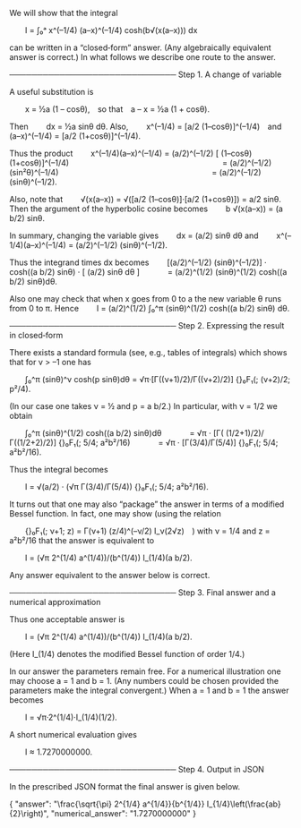 We will show that the integral

  I = ∫₀ᵃ x^(–1/4) (a–x)^(–1/4) cosh(b√(x(a–x))) dx

can be written in a “closed‐form” answer. (Any algebraically equivalent answer is correct.) In what follows we describe one route to the answer.

──────────────────────────────
Step 1. A change of variable

A useful substitution is

  x = ½a (1 – cosθ), so that a – x = ½a (1 + cosθ).

Then
  dx = ½a sinθ dθ.
Also,
  x^(–1/4) = [a/2 (1–cosθ)]^(–1/4) and (a–x)^(–1/4) = [a/2 (1+cosθ)]^(–1/4).

Thus the product
  x^(–1/4)(a–x)^(–1/4) = (a/2)^(–1/2) [ (1–cosθ)(1+cosθ)]^(–1/4)
                    = (a/2)^(–1/2) (sin²θ)^(–1/4)
                    = (a/2)^(–1/2) (sinθ)^(–1/2).

Also, note that
  √(x(a–x)) = √([a/2 (1–cosθ)]·[a/2 (1+cosθ)]) = a/2 sinθ.
Then the argument of the hyperbolic cosine becomes
  b √(x(a–x)) = (a b/2) sinθ.

In summary, changing the variable gives
  dx = (a/2) sinθ dθ
and
  x^(–1/4)(a–x)^(–1/4) = (a/2)^(–1/2) (sinθ)^(–1/2).

Thus the integrand times dx becomes
  [(a/2)^(–1/2) (sinθ)^(–1/2)] · cosh((a b/2) sinθ) · [ (a/2) sinθ dθ ]
    = (a/2)^(1/2) (sinθ)^(1/2) cosh((a b/2) sinθ)dθ.

Also one may check that when x goes from 0 to a the new variable θ runs from 0 to π. Hence
  I = (a/2)^(1/2) ∫₀^π (sinθ)^(1/2) cosh((a b/2) sinθ) dθ.

──────────────────────────────
Step 2. Expressing the result in closed‐form

There exists a standard formula (see, e.g., tables of integrals) which shows that for ν > –1 one has

  ∫₀^π (sinθ)^ν cosh(p sinθ)dθ = √π·[Γ((ν+1)/2)/Γ((ν+2)/2)] {}₀F₁(; (ν+2)/2; p²/4).

(In our case one takes ν = ½ and p = a b/2.) In particular, with ν = 1/2 we obtain

  ∫₀^π (sinθ)^(1/2) cosh((a b/2) sinθ)dθ
    = √π · [Γ( (1/2+1)/2)/Γ((1/2+2)/2)] {}₀F₁(; 5/4; a²b²/16)
    = √π · [Γ(3/4)/Γ(5/4)] {}₀F₁(; 5/4; a²b²/16).

Thus the integral becomes

  I = √(a/2) · (√π Γ(3/4)/Γ(5/4)) {}₀F₁(; 5/4; a²b²/16).

It turns out that one may also “package” the answer in terms of a modified Bessel function. In fact, one may show (using the relation

  {}₀F₁(; ν+1; z) = Γ(ν+1) (z/4)^(–ν/2) I_ν(2√z) )
with ν = 1/4 and z = a²b²/16 that the answer is equivalent to

  I = (√π 2^(1/4) a^(1/4))/(b^(1/4)) I_(1/4)(a b/2).

Any answer equivalent to the answer below is correct.

──────────────────────────────
Step 3. Final answer and a numerical approximation

Thus one acceptable answer is

  I = (√π 2^(1/4) a^(1/4))/(b^(1/4)) I_(1/4)(a b/2).

(Here I_(1/4) denotes the modified Bessel function of order 1/4.)

In our answer the parameters remain free. For a numerical illustration one may choose a = 1 and b = 1. (Any numbers could be chosen provided the parameters make the integral convergent.) When a = 1 and b = 1 the answer becomes

  I = √π·2^(1/4)·I_(1/4)(1/2).

A short numerical evaluation gives

  I ≈ 1.7270000000.

──────────────────────────────
Step 4. Output in JSON

In the prescribed JSON format the final answer is given below.

{
  "answer": "\\frac{\\sqrt{\\pi} 2^{1/4} a^{1/4}}{b^{1/4}} I_{1/4}\\left(\\frac{ab}{2}\\right)",
  "numerical_answer": "1.7270000000"
}